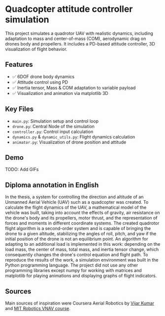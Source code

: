 # Quadcopter attitude controller simulation

This project simulates a quadrotor UAV with realistic dynamics, including  adaptation to mass and center-of-mass (COM), aerodynamic drag on drones body and propellers. It includes a PD-based attitude controller, 3D visualization of flight behavior.

## Features

- ✅ 6DOF drone body dynamics 
- ✅ Attitude control using PD 
- ✅ Inertia tensor, Mass & COM adaptation to variable payload
- ✅ Visualization and animation via matplotlib 3D 

## Key Files

- `main.py`: Simulation setup and control loop
- `drone.py`: Central Node of the simulation
- `controller.py`: Control input calculation  
- `dynamics.py` & `dynamic_utils.py`: Flight dynamics calculation
- `animator.py`: Visualization of drone position and attitude
## Demo
TODO: Add GIFs 
## Diploma  annotation in English

In the thesis, a system for controlling the direction and altitude of an Unmanned
Aerial Vehicle (UAV) such as a quadcopter was created. To calculate the flight dynamics of the UAV, a mathematical model of the vehicle was built, taking into account the effects of gravity, air resistance on the drone's body and its propellers, motor thrust, and the representation of forces and moments in different coordinate systems.
The created quadrotor flight algorithm is a second-order system and is capable of
bringing the drone to a given altitude, stabilizing the angles of roll, pitch, and yaw if the
initial position of the drone is not an equilibrium point.
An algorithm for adapting to an additional load is implemented in this work:
depending on the load mass, the center of mass, total mass, and inertia tensor change, which
consequently changes the drone's control equation and flight path.
To reproduce the results of the work, a simulation environment was built in the
Python programming language. The project did not use any other programming libraries
except numpy for working with matrices and matplotlib for playing animations and
displaying graphs of flight indicators.

## Sources 
Main sources of inspiration were Coursera Aerial Robotics by [Vijar Kumar](https://www.coursera.org/learn/chatgpt-excel-formulas-visualizations) and [MIT Robotics VNAV course](https://vnav.mit.edu/).